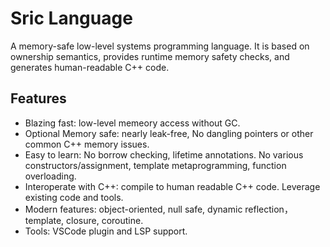 # Sric Language
A memory-safe low-level systems programming language. It is based on ownership semantics, provides runtime memory safety checks, and generates human-readable C++ code.

## Features
- Blazing fast: low-level memeory access without GC.
- Optional Memory safe: nearly leak-free, No dangling pointers or other common C++ memory issues.
- Easy to learn: No borrow checking, lifetime annotations. No various constructors/assignment, template metaprogramming, function overloading.
- Interoperate with C++: compile to human readable C++ code. Leverage existing code and tools.
- Modern features: object-oriented, null safe, dynamic reflection，template, closure, coroutine.
- Tools: VSCode plugin and LSP support.
